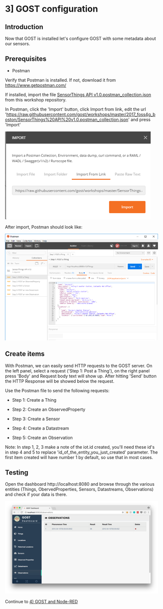 # 3] GOST configuration

## Introduction

Now that GOST is installed let's configure GOST with some metadata about our sensors.

## Prerequisites

- Postman

Verify that Postman is installed. If not, download it from https://www.getpostman.com/

If installed, import the file <a href="SensorThings API v1.0.postman_collection.json">SensorThings API v1.0.postman_collection.json</a> from this workshop repository.

In Postman, click the 'Import' button, click Import from link, edit the url 'https://raw.githubusercontent.com/gost/workshops/master/2017_foss4g_boston/SensorThings%20API%20v1.0.postman_collection.json' and press 'Import'

<img src = "images/postman_import.png">

After import, Postman should look like:

<img src = "images/postman.png">

## Create items

With Postman, we can easily send HTTP requests to the GOST server. On the left panel, select a request ('Step 1: Post a Thing'), on the right panel press 'Body' and Request body text will show up. After hitting 'Send' button the HTTP Response will be showed below the request.  

Use the Postman file to send the following requests:

- Step 1: Create a Thing

- Step 2: Create an ObservedProperty

- Step 3: Create a Sensor

- Step 4: Create a Datastream 

- Step 5: Create an Observation

Note: In step 1, 2, 3 make a note of the iot.id created, you'll need these id's in step 4 and 5 to replace 'id_of_the_entity_you_just_created' parameter. The first item created will have number 1 by default, so use that in most cases.  

## Testing

Open the dashboard http://localhost:8080 and browse through the various entities (Things, ObervedProperties, Sensors, Datastreams, Observations) and check if your data is there.

<img src = "images/dashboard.png"/>

Continue to <a href = "4_nodered.md">4) GOST and Node-RED</a>

